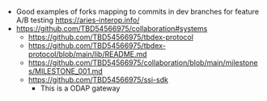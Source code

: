 - Good examples of forks mapping to commits in dev branches for feature A/B testing https://aries-interop.info/
- https://github.com/TBD54566975/collaboration#systems
  - https://github.com/TBD54566975/tbdex-protocol
  - https://github.com/TBD54566975/tbdex-protocol/blob/main/lib/README.md
  - https://github.com/TBD54566975/collaboration/blob/main/milestones/MILESTONE_001.md
  - https://github.com/TBD54566975/ssi-sdk
    - This is a ODAP gateway